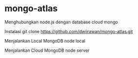 # mongo-atlas
Menghubungkan node.js dengan database cloud mongo

Instalasi
git clone https://github.com/dwiirawan/mongo-atlas.git

Menjalankan Local MongoDB
node local

Menjalankan Cloud MongoDB
node server
